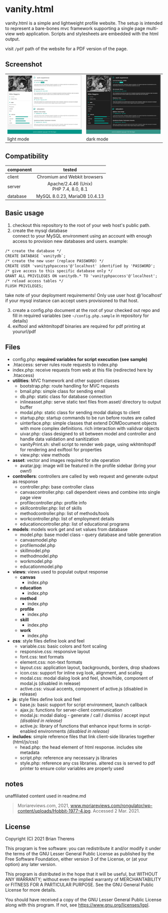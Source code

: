 # vanity.html

vanity.html is a simple and lightweight profile website. The setup is intended to represent a bare-bones mvc framework supporting a single page multi-view web application. Scripts and stylesheets are embedded with the html output.

visit `/pdf` path of the website for a PDF version of the page.

## Screenshot
<table style="width:100%">
  <tr>
    <td><img src="https://raw.githubusercontent.com/btherens/vanity.html/main/asset/light-mode.png" ></td>
    <td><img src="https://raw.githubusercontent.com/btherens/vanity.html/main/asset/dark-mode.png" ></td>
  </tr>
  <tr>
    <td>light mode</td>
    <td>dark mode</td>
  </tr>
</table>

## Compatibility
| component | tested |
|----------|:-------------:|
| client   | Chromium and Webkit browsers |
| server   | Apache/2.4.46 (Unix) <br> PHP 7.4, 8.0, 8.1 |
| database | MySQL 8.0.23, MariaDB 10.4.13 |

## Basic usage

1. checkout this repository to the root of your web host's public path.
2. create the mysql database  
connect to your MySQL environment using an account with enough access to provision new databases and users. example:
```
/* create the database */
CREATE DATABASE `vanitydb`;  
/* create the new user (replace PASSWORD) */  
CREATE USER 'vanityphpaccess'@'localhost' identified by 'PASSWORD';  
/* give access to this specific database only */  
GRANT ALL PRIVILEGES ON vanitydb.* TO 'vanityphpaccess'@'localhost';  
/* reload access tables */  
FLUSH PRIVILEGES;  
```

take note of your deployment requirements! Only use user host @'localhost' if your mysql instance can accept users provisioned to that host.

3. create a config.php document at the root of your checked out repo and fill in required variables (see `~/config.php.sample` in repository for details)  
4. exiftool and wkhtmltopdf binaries are required for pdf printing at yoururl/pdf

## Files
- config.php: **required variables for script execution (see sample)**
- .htaccess: server rules route requests to index.php
- index.php: receive requests from web at this file (redirected here by .htaccess)
- __utilities__: MVC framework and other support classes
  - bootstrap.php: route handling for MVC requests
  - bmail.php: simple class for sending email
  - db.php: static class for database connection
  - inlineasset.php: serve static text files from asset/ directory to output buffer
  - modal.php: static class for sending modal dialogs to client
  - startup.php: startup commands to be run before routes are called
  - uinterface.php: simple classes that extend DOMDocument objects with more complex definitions. rich interaction with validvar objects
  - uivar.php: class designed to sit between model and controller and handle data validation and sanitization
  - vanityPrint.sh: shell script to render web page, using wkhtmltopdf for rendering and exiftool for properties
  - view.php: view methods
- __asset__: vector and images required for site operation
  - avatar.jpg: image will be featured in the profile sidebar (bring your own!)
- __controllers__: controllers are called by web request and generate output as response
  - controller.php: base controller class
  - canvascontroller.php: call dependent views and combine into single page view
  - profilecontroller.php: profile info
  - skillcontroller.php: list of skills
  - methodcontroller.php: list of methods/tools
  - workcontroller.php: list of employment details
  - educationcontroller.php: list of educational programs
- __models__: models work get and set values from database
  - model.php: base model class - query database and table generation
  - canvasmodel.php
  - profilemodel.php
  - skillmodel.php
  - methodmodel.php
  - workmodel.php
  - educationmodel.php
- __views__: views used to populat output response
  - __canvas__
    - index.php
  - __education__
    - index.php
  - __method__
    - index.php
  - __profile__
    - index.php
  - __skill__
    - index.php
  - __work__
    - index.php
- __css__: style files define look and feel
  - variable.css: basic colors and font scaling
  - responsive.css: responsive layout
  - font.css: text formats
  - element.css: non-text formats
  - layout.css: application layout, backgrounds, borders, drop shadows
  - icon.css: support for inline svg look, alignment, and scaling
  - modal.css: modal dialog look and feel, show/hide, component of modal.js (disabled in release)
  - active.css: visual accents, component of active.js (disabled in release)
- __js__: style files define look and feel
  - base.js: basic support for script environment, launch callback
  - ajax.js: functions for server-client communication
  - modal.js: modal dialog - generate / call / dismiss / accept input _(disabled in release)_
  - active.js: library of functions that enhance input forms in script-enabled environments _(disabled in release)_
- __includes__: simple reference files that link client-side libraries together (html/js/css)
  - head.php: the head element of html response. includes site metadata
  - script.php: reference any necessary js libraries
  - style.php: reference any css libraries. altered css is served to pdf printer to ensure color variables are properly used

## notes
unaffiliated content used in readme.md  
>Moriareviews.com, 2021, www.moriareviews.com/rongulator/wp-content/uploads/Hobbit-1977-4.jpg. Accessed 2 Mar. 2021.

## License
Copyright (C) 2021 Brian Therens

This program is free software: you can redistribute it and/or modify
it under the terms of the GNU Lesser General Public License as published by
the Free Software Foundation, either version 3 of the License, or
(at your option) any later version.

This program is distributed in the hope that it will be useful,
but WITHOUT ANY WARRANTY; without even the implied warranty of
MERCHANTABILITY or FITNESS FOR A PARTICULAR PURPOSE.  See the
GNU General Public License for more details.

You should have received a copy of the GNU Lesser General Public License
along with this program.  If not, see <https://www.gnu.org/licenses/lgpl>.
